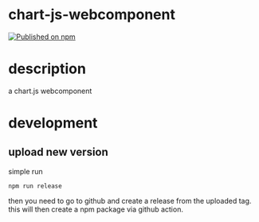# chart-js-webcomponent

[![Published on npm](https://img.shields.io/npm/v/@node-projects/chart-js-webcomponent.svg?logo=npm)](https://www.npmjs.com/package/@node-projects/chart-js-webcomponent)

# description
a chart.js webcomponent

# development
## upload new version
simple run
  
    npm run release

then you need to go to github and create a release from the uploaded tag.
this will then create a npm package via github action.